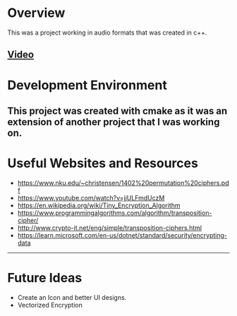 # Overview

This was a project working in audio formats that was created in c++.

[Video](https://www.youtube.com/watch?v=gKMs8hDBFJs)
---
# Development Environment

This project was created with cmake as it was an extension of another project that I was working on.
---
# Useful Websites and Resources

- https://www.nku.edu/~christensen/1402%20permutation%20ciphers.pdf
- https://www.youtube.com/watch?v=jjULFmdUczM
- https://en.wikipedia.org/wiki/Tiny_Encryption_Algorithm
- https://www.programmingalgorithms.com/algorithm/transposition-cipher/
- http://www.crypto-it.net/eng/simple/transposition-ciphers.html
- https://learn.microsoft.com/en-us/dotnet/standard/security/encrypting-data

---
# Future Ideas

 - Create an Icon and better UI designs.
 - Vectorized Encryption
